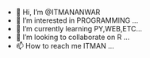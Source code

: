 - 👋 Hi, I’m @ITMANANWAR
- 👀 I’m interested in PROGRAMMING ...
- 🌱 I’m currently learning PY,WEB,ETC...
- 💞️ I’m looking to collaborate on R ...
- 📫 How to reach me ITMAN ...

<!---
ITMANANWAR/ITMANANWAR is a ✨ special ✨ repository because its `README.md` (this file) appears on your GitHub profile.
You can click the Preview link to take a look at your changes.
--->
